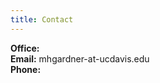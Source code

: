 ```yaml
---
title: Contact
---
```


**Office:**<br />
**Email:** mhgardner-at-ucdavis.edu<br />
**Phone:**<br />
